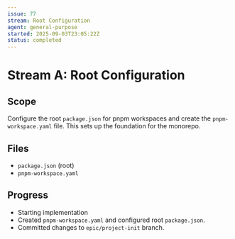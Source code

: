 ```yaml
---
issue: 77
stream: Root Configuration
agent: general-purpose
started: 2025-09-03T23:05:22Z
status: completed
---
```


# Stream A: Root Configuration

## Scope
Configure the root `package.json` for pnpm workspaces and create the `pnpm-workspace.yaml` file. This sets up the foundation for the monorepo.

## Files
- `package.json` (root)
- `pnpm-workspace.yaml`

## Progress
- Starting implementation
- Created `pnpm-workspace.yaml` and configured root `package.json`.
- Committed changes to `epic/project-init` branch.
